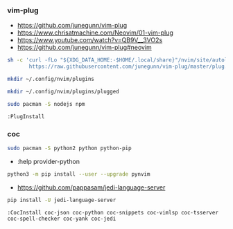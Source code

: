 ### vim-plug
- https://github.com/junegunn/vim-plug
- https://www.chrisatmachine.com/Neovim/01-vim-plug
- https://www.youtube.com/watch?v=QB9V__3VO2s
- https://github.com/junegunn/vim-plug#neovim
```sh
sh -c 'curl -fLo "${XDG_DATA_HOME:-$HOME/.local/share}"/nvim/site/autoload/plug.vim --create-dirs \
       https://raw.githubusercontent.com/junegunn/vim-plug/master/plug.vim'
```
```sh
mkdir ~/.config/nvim/plugins
```
```sh
mkdir ~/.config/nvim/plugins/plugged
```
```sh
sudo pacman -S nodejs npm
```
`:PlugInstall`
### coc
```sh
sudo pacman -S python2 python python-pip
```
- :help provider-python
```sh
python3 -m pip install --user --upgrade pynvim
```
- https://github.com/pappasam/jedi-language-server
```sh
pip install -U jedi-language-server
```
`:CocInstall coc-json coc-python coc-snippets coc-vimlsp coc-tsserver coc-spell-checker coc-yank coc-jedi`

